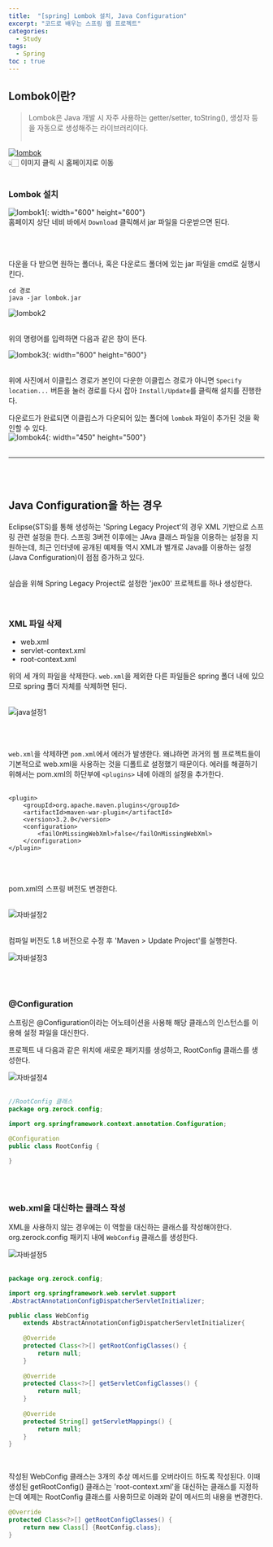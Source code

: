 ```yaml
---
title:  "[spring] Lombok 설치, Java Configuration"
excerpt: "코드로 배우는 스프링 웹 프로젝트"
categories: 
  - Study
tags: 
  - Spring
toc : true
---
```


## Lombok이란?
>Lombok은 Java 개발 시 자주 사용하는 getter/setter, toString(), 생성자 등을 자동으로 생성해주는 라이브러리이다. <br><br>

[![lombok](https://user-images.githubusercontent.com/70805241/118827780-a9cab880-b8f7-11eb-82c2-984772a57a0e.png)](https://projectlombok.org/) <br> 👆🏻 이미지 클릭 시 홈페이지로 이동 <br><br>


### Lombok 설치

![lombok1](https://user-images.githubusercontent.com/70805241/118827702-94558e80-b8f7-11eb-97e9-25119ab58405.png){: width="600" height="600"} <br>
홈페이지 상단 네비 바에서 `Download` 클릭해서 jar 파일을 다운받으면 된다.

<br><br>

다운을 다 받으면 원하는 폴더나, 혹은 다운로드 폴더에 있는 jar 파일을 cmd로 실행시킨다.

```
cd 경로
java -jar lombok.jar
```

![lombok2](https://user-images.githubusercontent.com/70805241/118828468-42f9cf00-b8f8-11eb-9778-79ddc03ad937.png) <br><br>


위의 명령어를 입력하면 다음과 같은 창이 뜬다. <br>

![lombok3](https://user-images.githubusercontent.com/70805241/118828730-7ccad580-b8f8-11eb-932d-82378b434b1d.png){: width="600" height="600"} <br><br>

위에 사진에서 이클립스 경로가 본인이 다운한 이클립스 경로가 아니면 `Specify location...` 버튼을 눌러 경로를 다시 잡아 `Install/Update`를 클릭해 설치를 진행한다. <br>

다운로드가 완료되면 이클립스가 다운되어 있는 폴더에 `lombok` 파일이 추가된 것을 확인할 수 있다. <br> ![lombok4](https://user-images.githubusercontent.com/70805241/118829227-e4812080-b8f8-11eb-8c91-a5e3f56bf1fa.png){: width="450" height="500"}
<br><br>

-----------------

<br><br>

## Java Configuration을 하는 경우
Eclipse(STS)를 통해 생성하는 'Spring Legacy Project'의 경우 XML 기반으로 스프링 관련 설정을 한다. 스프링 3버전 이후에는 JAva 클래스 파일을 이용하는 설정을 지원하는데, 최근 인터넷에 공개된 예제들 역시 XML과 별개로 Java를 이용하는 설정(Java Configuration)이 점점 증가하고 있다. <br><br>


실습을 위해 Spring Legacy Project로 설정한 'jex00' 프로젝트를 하나 생성한다. <br>
<br><br>

### XML 파일 삭제

- web.xml
- servlet-context.xml
- root-context.xml

위의 세 개의 파일을 삭제한다. `web.xml`을 제외한 다른 파일들은 spring 폴더 내에 있으므로 spring 폴더 자체를 삭제하면 된다.<br><br>

![java설정1](https://user-images.githubusercontent.com/70805241/118835291-cf5ac080-b8fd-11eb-9135-dd3fed96d3d5.png) 

<br><br>

`web.xml`을 삭제하면 `pom.xml`에서 에러가 발생한다. 왜냐하면 과거의 웹 프로젝트들이 기본적으로 web.xml을 사용하는 것을 디폴트로 설정했기 때문이다. 에러를 해결하기 위해서는 pom.xml의 하단부에 `<plugins>` 내에 아래의 설정을 추가한다. <br><br>

```
<plugin>
    <groupId>org.apache.maven.plugins</groupId>
    <artifactId>maven-war-plugin</artifactId>
    <version>3.2.0</version>
    <configuration>
        <failOnMissingWebXml>false</failOnMissingWebXml>
    </configuration>
</plugin>
```

<br><br>

pom.xml의 스프링 버전도 변경한다. <br><br>

![자바설정2](https://user-images.githubusercontent.com/70805241/118836075-85260f00-b8fe-11eb-983a-bbe6be36eb4b.png) <br><br>

컴파일 버전도 1.8 버전으로 수정 후 'Maven > Update Project'를 실행한다. <br>

![자바설정3](https://user-images.githubusercontent.com/70805241/118836218-a2f37400-b8fe-11eb-870f-0e1e22362066.png)

<br><br>



### @Configuration
스프링은 @Configuration이라는 어노테이션을 사용해 해당 클래스의 인스턴스를 이용해 설정 파일을 대신한다. <br>

프로젝트 내 다음과 같은 위치에 새로운 패키지를 생성하고, RootConfig 클래스를 생성한다. <br> 

![자바설정4](https://user-images.githubusercontent.com/70805241/118842075-d7b5fa00-b903-11eb-8209-21d9895f9088.png)<br><br>

```java
//RootConfig 클래스
package org.zerock.config;

import org.springframework.context.annotation.Configuration;

@Configuration
public class RootConfig {

}
```

<br><br>

### web.xml을 대신하는 클래스 작성
XML을 사용하지 않는 경우에는 이 역할을 대신하는 클래스를 작성해야한다. org.zerock.config 패키지 내에 `WebConfig` 클래스를 생성한다.  <br>

![자바설정5](https://user-images.githubusercontent.com/70805241/118842206-f5835f00-b903-11eb-8265-c4262ea1480e.png) <br><br>

```java
package org.zerock.config;

import org.springframework.web.servlet.support
.AbstractAnnotationConfigDispatcherServletInitializer;

public class WebConfig 
	extends AbstractAnnotationConfigDispatcherServletInitializer{
	
	@Override
	protected Class<?>[] getRootConfigClasses() {
		return null;
	}
	
	@Override
	protected Class<?>[] getServletConfigClasses() {
		return null;
	}
	
	@Override
	protected String[] getServletMappings() {
		return null;
	}
}
```

<br>

작성된 WebConfig 클래스는 3개의 추상 메서드를 오버라이드 하도록 작성된다. 이때 생성된 getRootConfig() 클래스는 'root-context.xml'을 대신하는 클래스를 지정하는데 예제는 RootConfig 클래스를 사용하므로 아래와 같이 메서드의 내용을 변경한다. <br>

```java
@Override
protected Class<?>[] getRootConfigClasses() {
    return new Class[] {RootConfig.class};
}
```